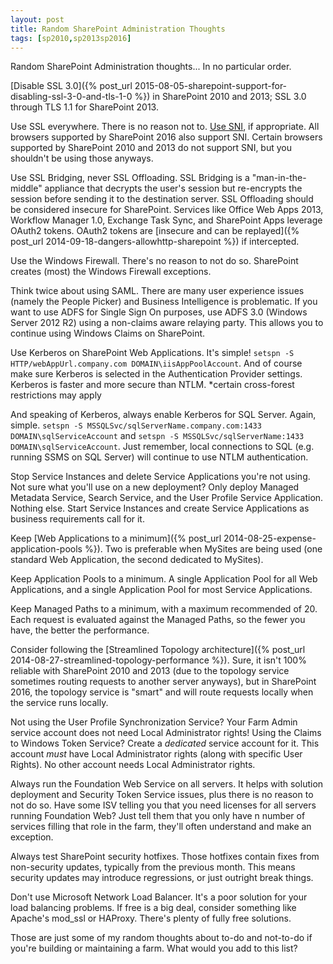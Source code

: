 ```yaml
---
layout: post
title: Random SharePoint Administration Thoughts
tags: [sp2010,sp2013sp2016]
---
```


Random SharePoint Administration thoughts... In no particular order.

[Disable SSL 3.0]({% post_url 2015-08-05-sharepoint-support-for-disabling-ssl-3-0-and-tls-1-0 %}) in SharePoint 2010 and 2013; SSL 3.0 through TLS 1.1 for SharePoint 2013.

Use SSL everywhere. There is no reason not to. [Use SNI](https://en.wikipedia.org/wiki/Server_Name_Indication#Support), if appropriate. All browsers supported by SharePoint 2016 also support SNI. Certain browsers supported by SharePoint 2010 and 2013 do not support SNI, but you shouldn't be using those anyways.

Use SSL Bridging, never SSL Offloading. SSL Bridging is a "man-in-the-middle" appliance that decrypts the user's session but re-encrypts the session before sending it to the destination server. SSL Offloading should be considered insecure for SharePoint. Services like Office Web Apps 2013, Workflow Manager 1.0, Exchange Task Sync, and SharePoint Apps leverage OAuth2 tokens. OAuth2 tokens are [insecure and can be replayed]({% post_url 2014-09-18-dangers-allowhttp-sharepoint %}) if intercepted.

Use the Windows Firewall. There's no reason to not do so. SharePoint creates (most) the Windows Firewall exceptions.

Think twice about using SAML. There are many user experience issues (namely the People Picker) and Business Intelligence is problematic. If you want to use ADFS for Single Sign On purposes, use ADFS 3.0 (Windows Server 2012 R2) using a non-claims aware relaying party. This allows you to continue using Windows Claims on SharePoint.

Use Kerberos on SharePoint Web Applications. It's simple! `setspn -S HTTP/webAppUrl.company.com DOMAIN\iisAppPoolAccount`. And of course make sure Kerberos is selected in the Authentication Provider settings. Kerberos is faster and more secure than NTLM. *certain cross-forest restrictions may apply

And speaking of Kerberos, always enable Kerberos for SQL Server. Again, simple. `setspn -S MSSQLSvc/sqlServerName.company.com:1433 DOMAIN\sqlServiceAccount` and `setspn -S MSSQLSvc/sqlServerName:1433 DOMAIN\sqlServiceAccount`. Just remember, local connections to SQL (e.g. running SSMS on SQL Server) will continue to use NTLM authentication.

Stop Service Instances and delete Service Applications you're not using. Not sure what you'll use on a new deployment? Only deploy Managed Metadata Service, Search Service, and the User Profile Service Application. Nothing else. Start Service Instances and create Service Applications as business requirements call for it.

Keep [Web Applications to a minimum]({% post_url 2014-08-25-expense-application-pools %}). Two is preferable when MySites are being used (one standard Web Application, the second dedicated to MySites).

Keep Application Pools to a minimum. A single Application Pool for all Web Applications, and a single Application Pool for most Service Applications.

Keep Managed Paths to a minimum, with a maximum recommended of 20. Each request is evaluated against the Managed Paths, so the fewer you have, the better the performance.

Consider following the [Streamlined Topology architecture]({% post_url 2014-08-27-streamlined-topology-performance %}). Sure, it isn't 100% reliable with SharePoint 2010 and 2013 (due to the topology service sometimes routing requests to another server anyways), but in SharePoint 2016, the topology service is "smart" and will route requests locally when the service runs locally.

Not using the User Profile Synchronization Service? Your Farm Admin service account does not need Local Administrator rights! Using the Claims to Windows Token Service? Create a _dedicated_ service account for it. This account _must_ have Local Administrator rights (along with specific User Rights). No other account needs Local Administrator rights.

Always run the Foundation Web Service on all servers. It helps with solution deployment and Security Token Service issues, plus there is no reason to not do so. Have some ISV telling you that you need licenses for all servers running Foundation Web? Just tell them that you only have n number of services filling that role in the farm, they'll often understand and make an exception.

Always test SharePoint security hotfixes. Those hotfixes contain fixes from non-security updates, typically from the previous month. This means security updates may introduce regressions, or just outright break things.

Don't use Microsoft Network Load Balancer. It's a poor solution for your load balancing problems. If free is a big deal, consider something like Apache's mod_ssl or HAProxy. There's plenty of fully free solutions.

Those are just some of my random thoughts about to-do and not-to-do if you're building or maintaining a farm. What would you add to this list? 